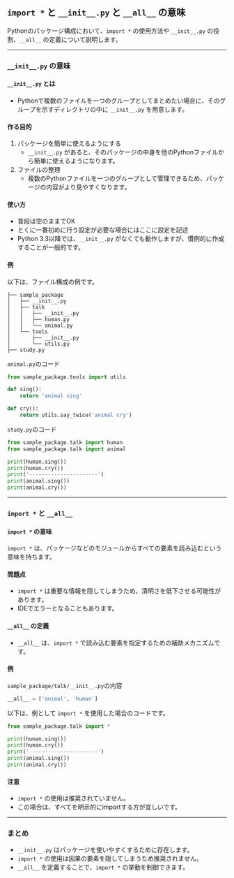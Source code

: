 ## `import *` と `__init__.py` と `__all__` の意味

Pythonのパッケージ構成において、`import *` の使用方法や `__init__.py` の役割、`__all__` の定義について説明します。

---

### `__init__.py` の意味

#### `__init__.py` とは
- Pythonで複数のファイルを一つのグループとしてまとめたい場合に、そのグループを示すディレクトリの中に `__init__.py` を用意します。

####  作る目的
1. パッケージを簡単に使えるようにする
   - `__init__.py` があると、そのパッケージの中身を他のPythonファイルから簡単に使えるようになります。
2. ファイルの整理
   - 複数のPythonファイルを一つのグループとして管理できるため、パッケージの内容がより見やすくなります。

#### 使い方
- 普段は空のままでOK
- とくに一番初めに行う設定が必要な場合にはここに設定を記述
- Python 3.3以降では、`__init__.py` がなくても動作しますが、慣例的に作成することが一般的です。

#### 例
以下は、ファイル構成の例です。

```plaintext
├── sample_package
│   ├── __init__.py
│   ├── talk
│   │   ├── __init__.py
│   │   ├── human.py
│   │   └── animal.py
│   └── tools
│       ├── __init__.py
│       └── utils.py
├── study.py
```

`animal.py`のコード
```python
from sample_package.tools import utils

def sing():
    return 'animal sing'

def cry():
    return utils.say_twice('animal cry')
```

`study.py`のコード
```python
from sample_package.talk import human
from sample_package.talk import animal

print(human.sing())
print(human.cry())
print('----------------------')
print(animal.sing())
print(animal.cry())
```

---

### `import *` と `__all__`

#### `import *` の意味
`import *` は、パッケージなどのモジュールからすべての要素を読み込むという意味を持ちます。

#### 問題点
- `import *` は重要な情報を隠してしまうため、清明さを低下させる可能性があります。
- IDEでエラーとなることもあります。

#### `__all__` の定義
- `__all__` は、`import *` で読み込む要素を指定するための補助メカニズムです。

#### 例
`sample_package/talk/__init__.py`の内容
```python
__all__ = ['animal', 'human']
```

以下は、例として `import *` を使用した場合のコードです。

```python
from sample_package.talk import *

print(human.sing())
print(human.cry())
print('----------------------')
print(animal.sing())
print(animal.cry())
```

#### 注意
- `import *` の使用は推奨されていません。
- この場合は、すべてを明示的にimportする方が宜しいです。

---

### まとめ

- `__init__.py` はパッケージを使いやすくするために存在します。
- `import *` の使用は因果の要素を隠してしまうため推奨されません。
- `__all__` を定義することで、`import *` の挙動を制御できます。


